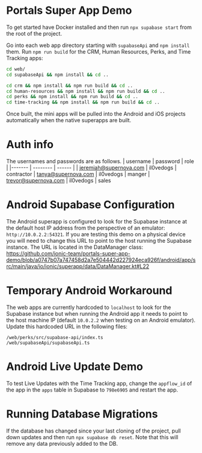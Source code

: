 # Portals Super App Demo

To get started have Docker installed and then run `npx supabase start` from the root of the project.

Go into each web app directory starting with `supabaseApi` and `npm install` them. Run `npm run build` for the CRM, Human Resources, Perks, and Time Tracking apps:

```bash
cd web/
cd supabaseApi && npm install && cd ..
```

```bash
cd crm && npm install && npm run build && cd ..
cd human-resources && npm install && npm run build && cd ..
cd perks && npm install && npm run build && cd ..
cd time-tracking && npm install && npm run build && cd ..
```

Once built, the mini apps will be pulled into the Android and iOS projects automatically when the native superapps are built.

# Auth info

The usernames and passwords are as follows.
| username | password | role |
|------- | -------- | ------ |
| jeremiah@supernova.com | il0vedogs | contractor
| tanya@supernova.com | il0vedogs | manger 
| trevor@supernova.com | il0vedogs | sales

# Android Supabase Configuration

The Android superapp is configured to look for the Supabase instance at the default host IP address from the perspective of an emulator: `http://10.0.2.2:54321`. If you are testing this demo on a physical device you will need to change this URL to point to the host running the Supabase instance. The URL is located in the DataManager class: https://github.com/ionic-team/portals-super-app-demo/blob/a0747b07a747458d2a7e504442d227924eca926f/android/app/src/main/java/io/ionic/superapp/data/DataManager.kt#L22

# Temporary Android Workaround

The web apps are currently hardcoded to `localhost` to look for the Supabase instance but when running the Android app it needs to point to the host machine IP (default `10.0.2.2` when testing on an Android emulator). Update this hardcoded URL in the following files:

```
/web/perks/src/supabase-api/index.ts
/web/supabaseApi/supabaseApi.ts
```

# Android Live Update Demo

To test Live Updates with the Time Tracking app, change the `appflow_id` of the app in the `apps` table in Supabase to `798e6905` and restart the app.

# Running Database Migrations

If the database has changed since your last cloning of the project, pull down updates and then run `npx supabase db reset`. Note that this will remove any data previously added to the DB.
